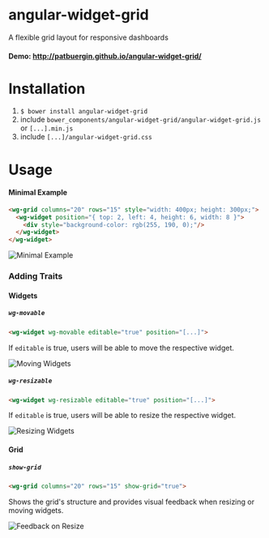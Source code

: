 # angular-widget-grid
A flexible grid layout for responsive dashboards

#### Demo: http://patbuergin.github.io/angular-widget-grid/

# Installation
1. `$ bower install angular-widget-grid`
2. include `bower_components/angular-widget-grid/angular-widget-grid.js` or `[...].min.js`
3. include `[...]/angular-widget-grid.css`

# Usage
#### Minimal Example
```html
<wg-grid columns="20" rows="15" style="width: 400px; height: 300px;">
  <wg-widget position="{ top: 2, left: 4, height: 6, width: 8 }">
    <div style="background-color: rgb(255, 190, 0);"/>
  </wg-widget>
</wg-widget>
```
![Minimal Example](https://raw.githubusercontent.com/patbuergin/angular-widget-grid/master/doc/wg-1.png)

### Adding Traits
#### Widgets
##### `wg-movable`
```html
<wg-widget wg-movable editable="true" position="[...]">
```
If `editable` is true, users will be able to move the respective widget.

![Moving Widgets](https://raw.githubusercontent.com/patbuergin/angular-widget-grid/master/doc/wg-2.png)

##### `wg-resizable`
```html
<wg-widget wg-resizable editable="true" position="[...]">
```
If `editable` is true, users will be able to resize the respective widget.

![Resizing Widgets](https://raw.githubusercontent.com/patbuergin/angular-widget-grid/master/doc/wg-3.png)

#### Grid
##### `show-grid`
```html
<wg-grid columns="20" rows="15" show-grid="true">
```
Shows the grid's structure and provides visual feedback when resizing or moving widgets.

![Feedback on Resize](https://raw.githubusercontent.com/patbuergin/angular-widget-grid/master/doc/wg-4.png)
